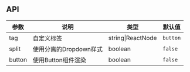 ## API

| 参数 | 说明 | 类型 | 默认值 |
| --- | --- | --- | --- |
| tag | 自定义标签 | string\|ReactNode | `button` |
| split | 使用分离的Dropdown样式 | boolean | `false` |
| button | 使用Button组件渲染 | boolean | `false` |

